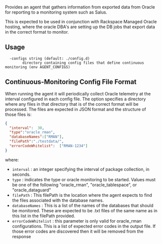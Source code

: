 Provides an agent that gathers information from exported data from Oracle for reporting to a monitoring system such as Salus.

This is expected to be used in conjunction with Rackspace Managed Oracle hosting, where the oracle DBA's are setting up the DB jobs that export data in the correct format to monitor.

## Usage

```
  -configs string (default: ./config.d)
    	directory containing config files that define continuous monitoring (env AGENT_CONFIGS)
```

## Continuous-Monitoring Config File Format

When running the agent it will periodically collect Oracle telemetry at the interval configured in each config file. The option specifies a directory where any files in that directory that is of the correct format will be processed. The files are expected in JSON format and the structure of those files is:

```json
{
  "interval":  30,
  "type":"oracle_rman",
  "databaseNames":["RMAN"],
  "filePath":"./testdata/",
  "errorCodeWhitelist":  ["RMAN-1234"]
}
```

where:
- `interval` : an integer specifying the interval of package collection, in seconds.
- `type` : indicates the type or oracle monitoring to be started. Values must be one of the following "oracle_rman", "oracle_tablespace", or "oracle_dataguard"
- `filePath` : This filePath is the location where the agent expects to find the files associated with the database names. 
- `databaseNames` : This is a list of the names of the databases that should be monitored. These are expected to be .txt files of the same name as in this list in the filePath provided. 
- `errorCodeWhitelist` : this parameter is only valid for oracle_rman configurations. This is a list of expected error codes in the output file. If those error codes are discovered then it will be removed from the response
